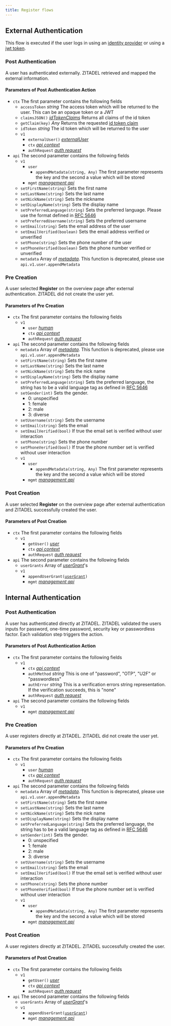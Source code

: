 ```yaml
---
title: Register flows
---
```


## External Authentication

This flow is executed if the user logs in using an [identity provider](../../guides/integrate/identity-brokering) or using a [jwt token](../../concepts/structure/jwt_idp).

### Post Authentication

A user has authenticated externally. ZITADEL retrieved and mapped the external information.

#### Parameters of Post Authentication Action

- `ctx`
The first parameter contains the following fields
  - `accessToken` *string*
    The access token which will be returned to the user. This can be an opaque token or a JWT
  - `claimsJSON()` [*idTokenClaims*](../openidoauth/claims)
    Returns all claims of the id token
  - `getClaim(key)` *Any*
    Returns the requested [id token claim](../openidoauth/claims)
  - `idToken` *string*
    The id token which will be returned to the user
  - `v1`
    - `externalUser()` [*externalUser*](./objects#external-user)
    - `ctx` [*api context*](/docs/apis/actions/objects#api-context)
    - `authRequest` [*auth request*](/docs/apis/actions/objects#auth-request)
- `api`
  The second parameter contains the following fields
  - `v1`
    - `user`
      - `appendMetadata(string, Any)`
        The first parameter represents the key and the second a value which will be stored
    - `mgmt` [*management api*](/docs/apis/actions/objects#management-api)
  - `setFirstName(string)`
    Sets the first name
  - `setLastName(string)`
    Sets the last name
  - `setNickName(string)`
    Sets the nickname
  - `setDisplayName(string)`
    Sets the display name
  - `setPreferredLanguage(string)`
    Sets the preferred language. Please use the format defined in [RFC 5646](https://www.rfc-editor.org/rfc/rfc5646)
  - `setPreferredUsername(string)`
    Sets the preferred username
  - `setEmail(string)`
    Sets the email address of the user
  - `setEmailVerified(boolean)`
    Sets the email address verified or unverified
  - `setPhone(string)`
    Sets the phone number of the user
  - `setPhoneVerified(boolean)`
    Sets the phone number verified or unverified
  - `metadata`
    Array of [*metadata*](./objects#metadata-with-value-as-bytes). This function is deprecated, please use `api.v1.user.appendMetadata`

### Pre Creation

A user selected **Register** on the overview page after external authentication. ZITADEL did not create the user yet.

#### Parameters of Pre Creation

- `ctx`
  The first parameter contains the following fields
  - `v1`
    - `user` [*human*](./objects#human-user)
    - `ctx` [*api context*](/docs/apis/actions/objects#api-context)
    - `authRequest` [*auth request*](/docs/apis/actions/objects#auth-request)
- `api`
  The second parameter contains the following fields
  - `metadata`
    Array of [*metadata*](./objects#metadata-with-value-as-bytes). This function is deprecated, please use `api.v1.user.appendMetadata`
  - `setFirstName(string)`
    Sets the first name
  - `setLastName(string)`
    Sets the last name
  - `setNickName(string)`
    Sets the nick name
  - `setDisplayName(string)`
    Sets the display name
  - `setPreferredLanguage(string)`
    Sets the preferred language, the string has to be a valid language tag as defined in [RFC 5646](https://www.rfc-editor.org/rfc/rfc5646)
  - `setGender(int)`
    Sets the gender.
    <ul><li>0: unspecified</li><li>1: female</li><li>2: male</li><li>3: diverse</li></ul>
  - `setUsername(string)`
    Sets the username
  - `setEmail(string)`
    Sets the email
  - `setEmailVerified(bool)`
    If true the email set is verified without user interaction
  - `setPhone(string)`
    Sets the phone number
  - `setPhoneVerified(bool)`
    If true the phone number set is verified without user interaction
  - `v1`
    - `user`
      - `appendMetadata(string, Any)`
        The first parameter represents the key and the second a value which will be stored
    - `mgmt` [*management api*](/docs/apis/actions/objects#management-api)

### Post Creation

A user selected **Register** on the overview page after external authentication and ZITADEL successfully created the user.

#### Parameters of Post Creation

- `ctx`
  The first parameter contains the following fields
  - `v1`
    - `getUser()` [*user*](./objects#user)
    - `ctx` [*api context*](/docs/apis/actions/objects#api-context)
    - `authRequest` [*auth request*](/docs/apis/actions/objects#auth-request)
- `api`
  The second parameter contains the following fields
  - `userGrants` Array of [*userGrant*](./objects#user-grant)'s
  - `v1`
    - `appendUserGrant(`[`userGrant`](./objects#user-grant)`)`
    - `mgmt` [*management api*](/docs/apis/actions/objects#management-api)

## Internal Authentication

### Post Authentication

A user has authenticated directly at ZITADEL.
ZITADEL validated the users inputs for password, one-time password, security key or passwordless factor.
Each validation step triggers the action.

#### Parameters of Post Authentication Action

- `ctx`
The first parameter contains the following fields
  - `v1`
    - `ctx` [*api context*](/docs/apis/actions/objects#api-context)
    - `authMethod` *string*
    This is one of "password", "OTP", "U2F" or "passwordless"
    - `authError` *string*
    This is a verification errors string representation. If the verification succeeds, this is "none"
    - `authRequest` [*auth request*](/docs/apis/actions/objects#auth-request)
- `api`
  The second parameter contains the following fields
  - `v1`
    - `mgmt` [*management api*](/docs/apis/actions/objects#management-api)

### Pre Creation

A user registers directly at ZITADEL.
ZITADEL did not create the user yet.

#### Parameters of Pre Creation

- `ctx`
  The first parameter contains the following fields
  - `v1`
    - `user` [*human*](./objects#human-user)
    - `ctx` [*api context*](/docs/apis/actions/objects#api-context)
    - `authRequest` [*auth request*](/docs/apis/actions/objects#auth-request)
- `api`
  The second parameter contains the following fields
  - `metadata`
    Array of [*metadata*](./objects#metadata-with-value-as-bytes). This function is deprecated, please use `api.v1.user.appendMetadata`
  - `setFirstName(string)`
    Sets the first name
  - `setLastName(string)`
    Sets the last name
  - `setNickName(string)`
    Sets the nick name
  - `setDisplayName(string)`
    Sets the display name
  - `setPreferredLanguage(string)`
    Sets the preferred language, the string has to be a valid language tag as defined in [RFC 5646](https://www.rfc-editor.org/rfc/rfc5646)
  - `setGender(int)`
    Sets the gender.
    <ul><li>0: unspecified</li><li>1: female</li><li>2: male</li><li>3: diverse</li></ul>
  - `setUsername(string)`
    Sets the username
  - `setEmail(string)`
    Sets the email
  - `setEmailVerified(bool)`
    If true the email set is verified without user interaction
  - `setPhone(string)`
    Sets the phone number
  - `setPhoneVerified(bool)`
    If true the phone number set is verified without user interaction
  - `v1`
    - `user`
      - `appendMetadata(string, Any)`
        The first parameter represents the key and the second a value which will be stored
    - `mgmt` [*management api*](/docs/apis/actions/objects#management-api)

### Post Creation

A user registers directly at ZITADEL.
ZITADEL successfully created the user.

#### Parameters of Post Creation

- `ctx`
  The first parameter contains the following fields
  - `v1`
    - `getUser()` [*user*](./objects#user)
    - `ctx` [*api context*](/docs/apis/actions/objects#api-context)
    - `authRequest` [*auth request*](/docs/apis/actions/objects#auth-request)
- `api`
  The second parameter contains the following fields
  - `userGrants` Array of [*userGrant*](./objects#user-grant)'s
  - `v1`
    - `appendUserGrant(`[`userGrant`](./objects#user-grant)`)`
    - `mgmt` [*management api*](/docs/apis/actions/objects#management-api)
